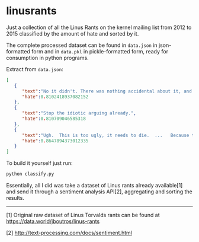 # linusrants
Just a collection of all the Linus Rants on the kernel mailing list from 2012 to 2015 classified by the amount of hate and sorted by it.

The complete processed dataset can be found in `data.json` in json-formatted form and in `data.pkl` in pickle-formatted form, ready for consumption in python programs.

Extract from `data.json`:
```json
[  
   {  
      "text":"No it didn't. There was nothing accidental about it, and it doesn't even change it the way you claim.... Your explanation makes no sense for _another_ reason.... ... So tell us more about those actual problems, because your patch and explanation is clearly wrong. ... So this whole thing makes no sense what-so-ever.",
      "hate":0.8102418937082152
   },
   {  
      "text":"Stop the idiotic arguing already.",
      "hate":0.810709046585318
   },
   {  
      "text":"Ugh.  This is too ugly, it needs to die.  ...   Because this is unreadable.",
      "hate":0.8647894373012335
   }
]
```
To build it yourself just run:
```bash
python classify.py
```
Essentially, all I did was take a dataset of Linus rants already available[1] and send it through a sentiment analysis API[2], aggregating and sorting the results.

---

[1] Original raw dataset of Linus Torvalds rants can be found at https://data.world/jboutros/linus-rants

[2] http://text-processing.com/docs/sentiment.html
